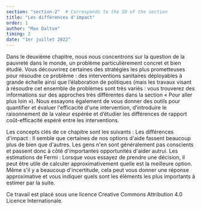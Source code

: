 ```yaml
---
section: "section-2"  # Corresponds to the ID of the section
title: "Les différences d'impact"
order: 1
author: "Max Dalton"
timing: 2
date: "1er juillet 2022"
---
```

Dans le deuxième chapitre, nous nous concentrons sur la question de la pauvreté dans le monde, un problème particulièrement concret et bien étudié. Vous découvrirez certaines des stratégies les plus prometteuses pour résoudre ce problème : des interventions sanitaires déployables à grande échelle ainsi que l’élaboration de politiques (mais les travaux visant à résoudre cet ensemble de problèmes sont très variés : vous trouverez des informations sur des approches très différentes dans la section « Pour aller plus loin »).
Nous essayons également de vous donner des outils pour quantifier et évaluer l'efficacité d'une intervention, d’introduire le raisonnement de la valeur espérée et d’étudier les différences de rapport coût-efficacité espéré entre les interventions.
 
Les concepts clés de ce chapitre sont les suivants :
Les différences d'impact : Il semble que certaines de nos options d'aide fassent beaucoup plus de bien que d'autres. Les gens n'en sont généralement pas conscients et passent donc à côté d'importantes opportunités d'aider autrui.
Les estimations de Fermi : Lorsque vous essayez de prendre une décision, il peut être utile de calculer approximativement quelle est la meilleure option. Même s'il y a beaucoup d'incertitude, cela peut vous donner une réponse approximative et vous indiquer quels sont les éléments les plus importants à estimer par la suite.
 
Ce travail est placé sous une licence Creative Commons Attribution 4.0 Licence Internationale.


